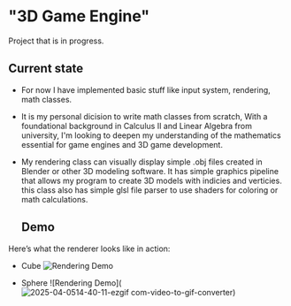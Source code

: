 # "3D Game Engine"

Project that is in progress.

## Current state

- For now I have implemented basic stuff like input system, rendering, math classes.  
- It is my personal dicision to write math classes from scratch, With a foundational background in Calculus II and Linear Algebra from university,
  I'm looking to deepen my understanding of the mathematics essential for game engines and 3D game development. 
- My rendering class can visually display simple .obj files created in Blender or other 3D modeling software. It has simple graphics pipeline
  that allows my program to create 3D models with indicies and verticies.
  this class also has simple glsl file parser to use shaders for coloring or math calculations.


  ## Demo

Here’s what the renderer looks like in action:
- Cube
![Rendering Demo](![ezgif-36904d55f890b4](https://github.com/user-attachments/assets/7f362acf-97f6-4f5b-b921-0191185a73e0))

- Sphere
![Rendering Demo](![2025-04-0514-40-11-ezgif com-video-to-gif-converter](https://github.com/user-attachments/assets/1a0d2b31-14bc-44bc-98c8-ca1120855376))
